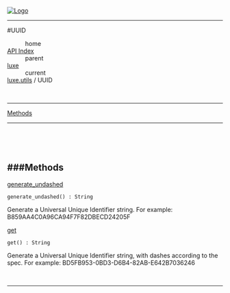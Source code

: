 
[![Logo](../../../images/logo.png)](../../../index.html)

---

#UUID


&emsp;&emsp;&emsp;home   
[API Index](../../../api/index.html#luxe.utils)   
&emsp;&emsp;&emsp;parent    
[luxe](../)     
&emsp;&emsp;&emsp;current    
[luxe.utils](./) / UUID

<br/>

---


[Methods](#Methods)   


---

&nbsp;   

&nbsp;   

<a class="lift" name="Methods" ></a>
###Methods   
---
<a class="lift" name="generate_undashed" href="#generate_undashed">generate_undashed</a>



`generate_undashed() : String`

<span class="small_desc_flat"> Generate a Universal Unique Identifier string.
        For example: B859AA4C0A96CA94F7F82DBECD24205F </span>   

<a class="lift" name="get" href="#get">get</a>



`get() : String`

<span class="small_desc_flat"> Generate a Universal Unique Identifier string, with dashes according to the spec.
        For example: BD5FB953-0BD3-D6B4-82AB-E642B7036246 </span>   



&nbsp;
&nbsp;
&nbsp;

---  


&nbsp;   
&nbsp;   